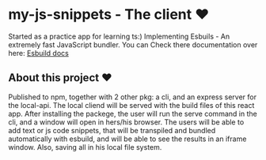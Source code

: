# my-js-snippets - The client ❤️

Started as a practice app for learning ts:) Implementing Esbuils - An extremely fast JavaScript bundler.
You can Check there documentation over here: [Esbuild docs](https://esbuild.github.io/)

## About this project ❤️

Published to npm, together with 2 other pkg: a cli, and an express server for the local-api. The local cliend will be served with the build files of this react app. After installing the packege, the user will run the serve command in the cli, and a window will open in hers/his browser. The users will be able to add text or js code snippets, that will be transpiled and bundled automatically with esbuild, and will be able to see the results in an iframe window. Also, saving all in his local file system.
